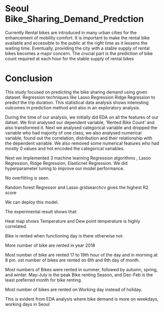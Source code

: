 # Seoul Bike_Sharing_Demand_Predction

Currently Rental bikes are introduced in many urban cities for the enhancement of mobility comfort. It is important to make the rental bike available and accessible to the public at the right time as it lessens the waiting time. Eventually, providing the city with a stable supply of rental bikes becomes a major concern. The crucial part is the prediction of bike count required at each hour for the stable supply of rental bikes



# Conclusion

This study focused on predicting the bike sharing demand using given dataset. Regression techniques like Lasso Regression Ridge Regression to predict the trip duration. This statistical data analysis shows interesting outcomes in prediction method and also in an exploratory analysis.

During the time of our analysis, we initially did EDA on all the features of our datset. We first analysed our dependent variable, 'Rented Bike Count' and also transformed it. Next we analysed categorical variable and dropped the variable who had majority of one class, we also analysed numerical variable, found out the correlation, distribution and their relationship with the dependent variable. We also removed some numerical features who had mostly 0 values and hot encoded the categorical variables.

Next we implemented 3 machine learning Regression algorithms , Lasso Regression, Ridge Regression, Elasticnet Regression. We did hyperparameter tuning to improve our model performance.

No overfitting is seen.

Random forest Regressor and Lasso gridsearchcv gives the highest R2 score

We can deploy this model.

The experimental result shows that:

Heat map shows Temperature and
Dew point temperature is highly correlated.

Bike is rented when functioning day
is there otherwise not.

More number of bike are rented in
year 2018

Most number of bike are rented 17
to 19th hour of the day and in morning at 8 pm. ost number of bikes are rented on 6th and 9th day of month.

Most numbers of Bikes were rented in
summer, followed by autumn, spring, and winter. May-July is the peak Bike renting Season, and Dec-Feb is the least preferred month for bike renting.

Most number of bikes are rented on
Working day instead of holiday.

This is evident from EDA analysis where bike
demand is more on weekdays, working days in Seoul
